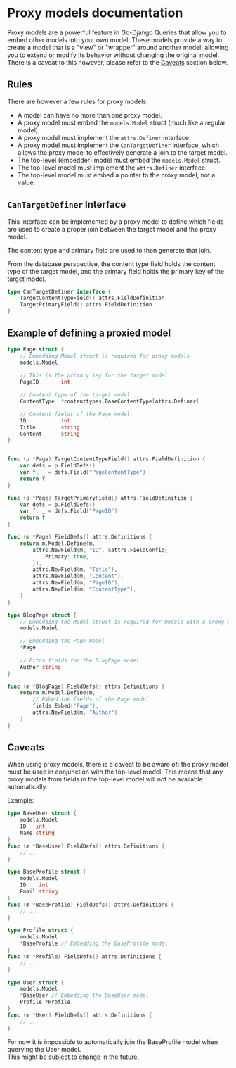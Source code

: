 # Proxy models documentation

Proxy models are a powerful feature in Go-Django Queries that allow you to embed other models into your own model.
These models provide a way to create a model that is a "view" or "wrapper" around another model, allowing you to extend or modify its behavior without changing the original model.
There is a caveat to this however, please refer to the [Caveats](#caveats) section below.

## Rules

There are however a few rules for proxy models:

* A model can have no more than one proxy model.
* A proxy model must embed the `models.Model` struct (much like a regular model).
* A proxy model must implement the `attrs.Definer` interface.
* A proxy model must implement the `CanTargetDefiner` interface, which
  allows the proxy model to effectively generate a join to the target model.
* The top-level (embedder) model must embed the `models.Model` struct.
* The top-level model must implement the `attrs.Definer` interface.
* The top-level model must embed a pointer to the proxy model, not a value.

## `CanTargetDefiner` Interface

This interface can be implemented by a proxy model to define which fields
are used to create a proper join between the target model and the proxy model.

The content type and primary field are used to then generate that join.

From the database perspective, the content type field holds the content type of the target model,
and the primary field holds the primary key of the target model.

```go
type CanTargetDefiner interface {
    TargetContentTypeField() attrs.FieldDefinition
    TargetPrimaryField() attrs.FieldDefinition
}
```

## Example of defining a proxied model

```go
type Page struct {
    // Embedding Model struct is required for proxy models
    models.Model
    
    // This is the primary key for the target model
    PageID       int

    // Content type of the target model
    ContentType  *contenttypes.BaseContentType[attrs.Definer]

    // Content fields of the Page model
    ID           int
    Title        string
    Content      string
}


func (p *Page) TargetContentTypeField() attrs.FieldDefinition {
    var defs = p.FieldDefs()
    var f, _ = defs.Field("PageContentType")
    return f
}

func (p *Page) TargetPrimaryField() attrs.FieldDefinition {
    var defs = p.FieldDefs()
    var f, _ = defs.Field("PageID")
    return f
}

func (m *Page) FieldDefs() attrs.Definitions {
    return m.Model.Define(m,
        attrs.NewField(m, "ID", &attrs.FieldConfig{
            Primary: true,
        }),
        attrs.NewField(m, "Title"),
        attrs.NewField(m, "Content"),
        attrs.NewField(m, "PageID"),
        attrs.NewField(m, "ContentType"),
    )
}

type BlogPage struct {
    // Embedding the Model struct is required for models with a proxy model
    models.Model

    // Embedding the Page model
    *Page
    
    // Extra fields for the BlogPage model
    Author string
}

func (m *BlogPage) FieldDefs() attrs.Definitions {
    return m.Model.Define(m,
        // Embed the fields of the Page model
        fields.Embed("Page"),
        attrs.NewField(m, "Author"),
    )
}
```

## Caveats

When using proxy models, there is a caveat to be aware of: the proxy model must be used in conjunction with the top-level model.
This means that any proxy models from fields in the top-level model will not be available automatically.

Example:

```go
type BaseUser struct {
    models.Model
    ID   int
    Name string
}
func (m *BaseUser) FieldDefs() attrs.Definitions {
    // ...
}

type BaseProfile struct {
    models.Model
    ID    int
    Email string
}
func (m *BaseProfile) FieldDefs() attrs.Definitions {
    // ...
}

type Profile struct {
    models.Model
    *BaseProfile // Embedding the BaseProfile model
}
func (m *Profile) FieldDefs() attrs.Definitions {
    // ...
}

type User struct {
    models.Model
    *BaseUser // Embedding the BaseUser model
    Profile *Profile
}
func (m *User) FieldDefs() attrs.Definitions {
    // ...
}
```

For now it is impossible to automatically join the BaseProfile model when querying the User model.  
This might be subject to change in the future.
